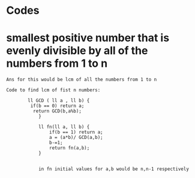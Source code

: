 # Codes

# smallest positive number that is evenly divisible by all of the numbers from 1 to n 

    Ans for this would be lcm of all the numbers from 1 to n
    
    Code to find lcm of fist n numbers: 
    
            ll GCD ( ll a , ll b) {
             if(b == 0) return a;
              return GCD(b,a%b);
                }

                ll fn(ll a, ll b) {
                    if(b == 1) return a;
                    a = (a*b)/ GCD(a,b);
                    b-=1;
                    return fn(a,b);
                }
                
                
                in fn initial values for a,b would be n,n-1 respectively 
